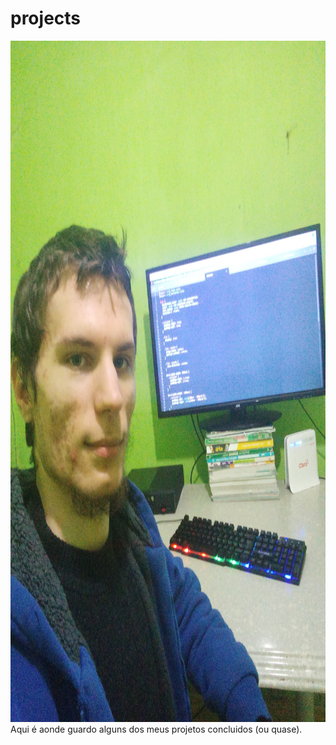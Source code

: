 # projects

<img src="imagemMinhaHomeWork.jpg" alt="imagem minha e do meu ambiente" height="1090px" width="990px">
Aqui é aonde guardo alguns dos meus projetos concluidos (ou quase).
